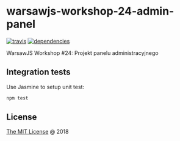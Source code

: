 # warsawjs-workshop-24-admin-panel

[![travis](https://img.shields.io/travis/piecioshka/warsawjs-workshop-24-admin-panel.svg?maxAge=2592000)](https://travis-ci.org/piecioshka/warsawjs-workshop-24-admin-panel)
[![dependencies](https://david-dm.org/piecioshka/warsawjs-workshop-24-admin-panel.svg)](https://github.com/piecioshka/warsawjs-workshop-24-admin-panel)

WarsawJS Workshop #24: Projekt panelu administracyjnego

## Integration tests

Use Jasmine to setup unit test:

```bash
npm test
```

## License

[The MIT License](http://piecioshka.mit-license.org) @ 2018
